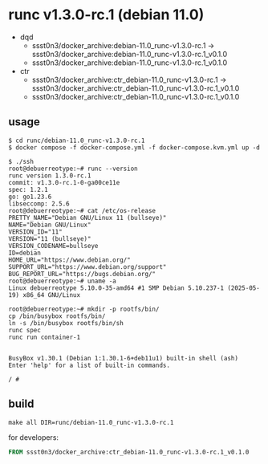 # runc v1.3.0-rc.1 (debian 11.0)

* dqd
    * ssst0n3/docker_archive:debian-11.0_runc-v1.3.0-rc.1 -> ssst0n3/docker_archive:debian-11.0_runc-v1.3.0-rc.1_v0.1.0
    * ssst0n3/docker_archive:debian-11.0_runc-v1.3.0-rc.1_v0.1.0
* ctr
    * ssst0n3/docker_archive:ctr_debian-11.0_runc-v1.3.0-rc.1 -> ssst0n3/docker_archive:ctr_debian-11.0_runc-v1.3.0-rc.1_v0.1.0
    * ssst0n3/docker_archive:ctr_debian-11.0_runc-v1.3.0-rc.1_v0.1.0

## usage

```shell
$ cd runc/debian-11.0_runc-v1.3.0-rc.1
$ docker compose -f docker-compose.yml -f docker-compose.kvm.yml up -d
```

```shell
$ ./ssh
root@debuerreotype:~# runc --version
runc version 1.3.0-rc.1
commit: v1.3.0-rc.1-0-ga00ce11e
spec: 1.2.1
go: go1.23.6
libseccomp: 2.5.6
root@debuerreotype:~# cat /etc/os-release
PRETTY_NAME="Debian GNU/Linux 11 (bullseye)"
NAME="Debian GNU/Linux"
VERSION_ID="11"
VERSION="11 (bullseye)"
VERSION_CODENAME=bullseye
ID=debian
HOME_URL="https://www.debian.org/"
SUPPORT_URL="https://www.debian.org/support"
BUG_REPORT_URL="https://bugs.debian.org/"
root@debuerreotype:~# uname -a
Linux debuerreotype 5.10.0-35-amd64 #1 SMP Debian 5.10.237-1 (2025-05-19) x86_64 GNU/Linux
```

```shell
root@debuerreotype:~# mkdir -p rootfs/bin/
cp /bin/busybox rootfs/bin/
ln -s /bin/busybox rootfs/bin/sh
runc spec
runc run container-1


BusyBox v1.30.1 (Debian 1:1.30.1-6+deb11u1) built-in shell (ash)
Enter 'help' for a list of built-in commands.

/ # 
```

## build

```shell
make all DIR=runc/debian-11.0_runc-v1.3.0-rc.1
```

for developers:

```dockerfile
FROM ssst0n3/docker_archive:ctr_debian-11.0_runc-v1.3.0-rc.1_v0.1.0
```

